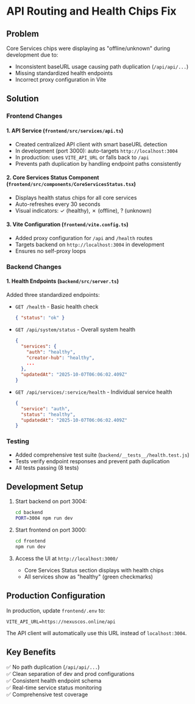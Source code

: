 # API Routing and Health Chips Fix

## Problem
Core Services chips were displaying as "offline/unknown" during development due to:
- Inconsistent baseURL usage causing path duplication (`/api/api/...`)
- Missing standardized health endpoints
- Incorrect proxy configuration in Vite

## Solution

### Frontend Changes

#### 1. API Service (`frontend/src/services/api.ts`)
- Created centralized API client with smart baseURL detection
- In development (port 3000): auto-targets `http://localhost:3004`
- In production: uses `VITE_API_URL` or falls back to `/api`
- Prevents path duplication by handling endpoint paths consistently

#### 2. Core Services Status Component (`frontend/src/components/CoreServicesStatus.tsx`)
- Displays health status chips for all core services
- Auto-refreshes every 30 seconds
- Visual indicators: ✓ (healthy), ✗ (offline), ? (unknown)

#### 3. Vite Configuration (`frontend/vite.config.ts`)
- Added proxy configuration for `/api` and `/health` routes
- Targets backend on `http://localhost:3004` in development
- Ensures no self-proxy loops

### Backend Changes

#### 1. Health Endpoints (`backend/src/server.ts`)
Added three standardized endpoints:

- `GET /health` - Basic health check
  ```json
  { "status": "ok" }
  ```

- `GET /api/system/status` - Overall system health
  ```json
  {
    "services": {
      "auth": "healthy",
      "creator-hub": "healthy",
      ...
    },
    "updatedAt": "2025-10-07T06:06:02.409Z"
  }
  ```

- `GET /api/services/:service/health` - Individual service health
  ```json
  {
    "service": "auth",
    "status": "healthy",
    "updatedAt": "2025-10-07T06:06:02.409Z"
  }
  ```

### Testing
- Added comprehensive test suite (`backend/__tests__/health.test.js`)
- Tests verify endpoint responses and prevent path duplication
- All tests passing (8 tests)

## Development Setup

1. Start backend on port 3004:
   ```bash
   cd backend
   PORT=3004 npm run dev
   ```

2. Start frontend on port 3000:
   ```bash
   cd frontend
   npm run dev
   ```

3. Access the UI at `http://localhost:3000/`
   - Core Services Status section displays with health chips
   - All services show as "healthy" (green checkmarks)

## Production Configuration

In production, update `frontend/.env` to:
```
VITE_API_URL=https://nexuscos.online/api
```

The API client will automatically use this URL instead of `localhost:3004`.

## Key Benefits

✅ No path duplication (`/api/api/...`)  
✅ Clean separation of dev and prod configurations  
✅ Consistent health endpoint schema  
✅ Real-time service status monitoring  
✅ Comprehensive test coverage  
